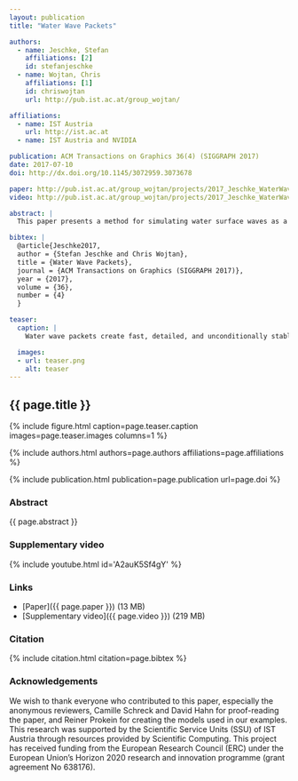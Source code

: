 ```yaml
---
layout: publication
title: "Water Wave Packets"

authors:
  - name: Jeschke, Stefan
    affiliations: [2]
    id: stefanjeschke
  - name: Wojtan, Chris
    affiliations: [1]
    id: chriswojtan
    url: http://pub.ist.ac.at/group_wojtan/

affiliations:
  - name: IST Austria
    url: http://ist.ac.at
  - name: IST Austria and NVIDIA

publication: ACM Transactions on Graphics 36(4) (SIGGRAPH 2017)
date: 2017-07-10
doi: http://dx.doi.org/10.1145/3072959.3073678

paper: http://pub.ist.ac.at/group_wojtan/projects/2017_Jeschke_WaterWavePackets/wavepackets_author.pdf
video: http://pub.ist.ac.at/group_wojtan/projects/2017_Jeschke_WaterWavePackets/WavePacketsFinal.mp4

abstract: |
  This paper presents a method for simulating water surface waves as a displacement field on a 2D domain. Our method relies on Lagrangian particles that carry packets of water wave energy; each packet carries information about an entire group of wave trains, as opposed to only a single wave crest. Our approach is unconditionally stable and can simulate high resolution geometric details. This approach also presents a straightforward interface for artistic control, because it is essentially a particle system with intuitive parameters like wavelength and amplitude. Our implementation parallelizes well and runs in real time for moderately challenging scenarios.

bibtex: |
  @article{Jeschke2017,
  author = {Stefan Jeschke and Chris Wojtan},
  title = {Water Wave Packets},
  journal = {ACM Transactions on Graphics (SIGGRAPH 2017)},
  year = {2017},
  volume = {36},
  number = {4}
  }

teaser:
  caption: |
    Water wave packets create fast, detailed, and unconditionally stable simulations of water surface waves.    

  images:
  - url: teaser.png
    alt: teaser
---
```


## {{ page.title }}

{% include figure.html caption=page.teaser.caption images=page.teaser.images columns=1 %}

{% include authors.html authors=page.authors affiliations=page.affiliations %}

{% include publication.html publication=page.publication url=page.doi %}

### Abstract

{{ page.abstract }}

### Supplementary video

{% include youtube.html id='A2auK5Sf4gY' %}

### Links

* [Paper]({{ page.paper }}) (13 MB)
* [Supplementary video]({{ page.video }}) (219 MB)

### Citation

{% include citation.html citation=page.bibtex %}

### Acknowledgements

We wish to thank everyone who contributed to this paper, especially the anonymous reviewers, Camille Schreck and David Hahn for
proof-reading the paper, and Reiner Prokein for creating the models used in our examples. This research was supported by the Scientific Service Units (SSU) of IST Austria through resources provided by Scientific Computing. This project has received funding from the European Research Council (ERC) under the European Union’s Horizon 2020 research and innovation programme (grant agreement No 638176).
